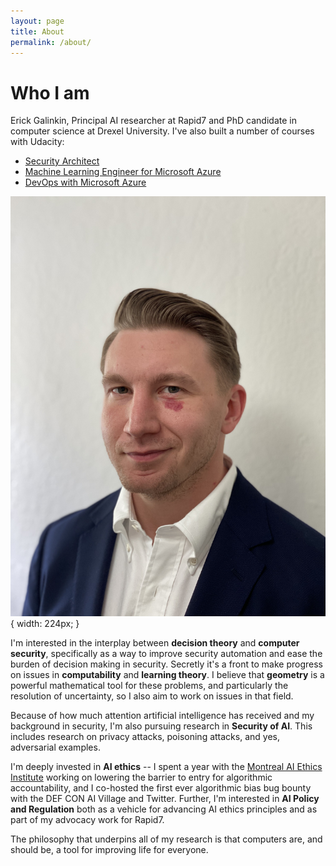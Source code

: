```yaml
---
layout: page
title: About
permalink: /about/
---
```

# Who I am
Erick Galinkin, Principal AI researcher at Rapid7 and PhD candidate in computer science at Drexel University.
I've also built a number of courses with Udacity:
* [Security Architect](https://www.udacity.com/course/security-architect-nanodegree--nd992)
* [Machine Learning Engineer for Microsoft Azure](https://www.udacity.com/course/machine-learning-engineer-for-microsoft-azure-nanodegree--nd00333)
* [DevOps with Microsoft Azure](https://www.udacity.com/course/cloud-devops-using-microsoft-azure-nanodegree--nd082)

![This is my face](/assets/img/erick-headshot.jpg){ width: 224px; } 

I'm interested in the interplay between **decision theory** and **computer security**, specifically as a way to improve security automation and ease the burden of decision making in security.
Secretly it's a front to make progress on issues in **computability** and **learning theory**.
I believe that **geometry** is a powerful mathematical tool for these problems, and particularly the resolution of uncertainty, so I also aim to work on issues in that field.

Because of how much attention artificial intelligence has received and my background in security, I'm also pursuing research in **Security of AI**. 
This includes research on privacy attacks, poisoning attacks, and yes, adversarial examples.

I'm deeply invested in **AI ethics** -- I spent a year with the [Montreal AI Ethics Institute](montrealethics.ai) working on lowering the barrier to entry for algorithmic accountability, and I co-hosted the first ever algorithmic bias bug bounty with the DEF CON AI Village and Twitter.
Further, I'm interested in **AI Policy and Regulation** both as a vehicle for advancing AI ethics principles and as part of my advocacy work for Rapid7.

The philosophy that underpins all of my research is that computers are, and should be, a tool for improving life for everyone.

